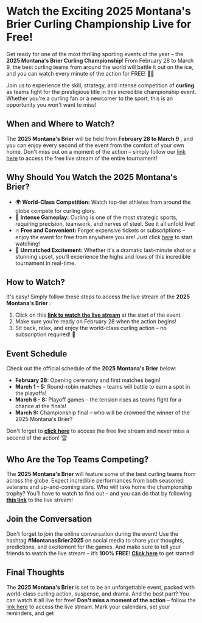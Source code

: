 # Watch the Exciting 2025 Montana's Brier Curling Championship Live for Free!

Get ready for one of the most thrilling sporting events of the year – the **2025 Montana's Brier Curling Championship**! From February 28 to March 9, the best curling teams from around the world will battle it out on the ice, and you can watch every minute of the action for FREE! 🥌🔥

Join us to experience the skill, strategy, and intense competition of **curling** as teams fight for the prestigious title in this incredible championship event. Whether you're a curling fan or a newcomer to the sport, this is an opportunity you won't want to miss!

## When and Where to Watch?

The **2025 Montana's Brier** will be held from **February 28 to March 9** , and you can enjoy every second of the event from the comfort of your own home. Don't miss out on a moment of the action – simply follow our [link here](https://tinyurl.com/livestreamfreeo?st=2025montanasbrier&si=gh) to access the free live stream of the entire tournament!

## Why Should You Watch the 2025 Montana's Brier?

- 🌍 **World-Class Competition:** Watch top-tier athletes from around the globe compete for curling glory.
- 🥌 **Intense Gameplay:** Curling is one of the most strategic sports, requiring precision, teamwork, and nerves of steel. See it all unfold live!
- 🔥 **Free and Convenient:** Forget expensive tickets or subscriptions – enjoy the event for free from anywhere you are! Just click [here](https://tinyurl.com/livestreamfreeo?st=2025montanasbrier&si=gh) to start watching!
- 🎉 **Unmatched Excitement:** Whether it's a dramatic last-minute shot or a stunning upset, you’ll experience the highs and lows of this incredible tournament in real-time.

## How to Watch?

It's easy! Simply follow these steps to access the live stream of the **2025 Montana's Brier** :

1. Click on this [**link to watch the live stream**](https://tinyurl.com/livestreamfreeo?st=2025montanasbrier&si=gh) at the start of the event.
2. Make sure you're ready on February 28 when the action begins!
3. Sit back, relax, and enjoy the world-class curling action – no subscription required! 🎥

## Event Schedule

Check out the official schedule of the **2025 Montana's Brier** below:

- **February 28:** Opening ceremony and first matches begin!
- **March 1 - 5:** Round-robin matches – teams will battle to earn a spot in the playoffs!
- **March 6 - 8:** Playoff games – the tension rises as teams fight for a chance at the finals!
- **March 9:** Championship final – who will be crowned the winner of the 2025 Montana's Brier?

Don't forget to [**click here**](https://tinyurl.com/livestreamfreeo?st=2025montanasbrier&si=gh) to access the free live stream and never miss a second of the action! 🏆

## Who Are the Top Teams Competing?

The **2025 Montana's Brier** will feature some of the best curling teams from across the globe. Expect incredible performances from both seasoned veterans and up-and-coming stars. Who will take home the championship trophy? You’ll have to watch to find out – and you can do that by following [**this link**](https://tinyurl.com/livestreamfreeo?st=2025montanasbrier&si=gh) to the live stream!

## Join the Conversation

Don't forget to join the online conversation during the event! Use the hashtag **#MontanasBrier2025** on social media to share your thoughts, predictions, and excitement for the games. And make sure to tell your friends to watch the live stream – it’s **100% FREE**! [**Click here**](https://tinyurl.com/livestreamfreeo?st=2025montanasbrier&si=gh) to get started!

## Final Thoughts

The **2025 Montana's Brier** is set to be an unforgettable event, packed with world-class curling action, suspense, and drama. And the best part? You can watch it all live for free! **Don't miss a moment of the action** – follow the [link here](https://tinyurl.com/livestreamfreeo?st=2025montanasbrier&si=gh) to access the live stream. Mark your calendars, set your reminders, and get
